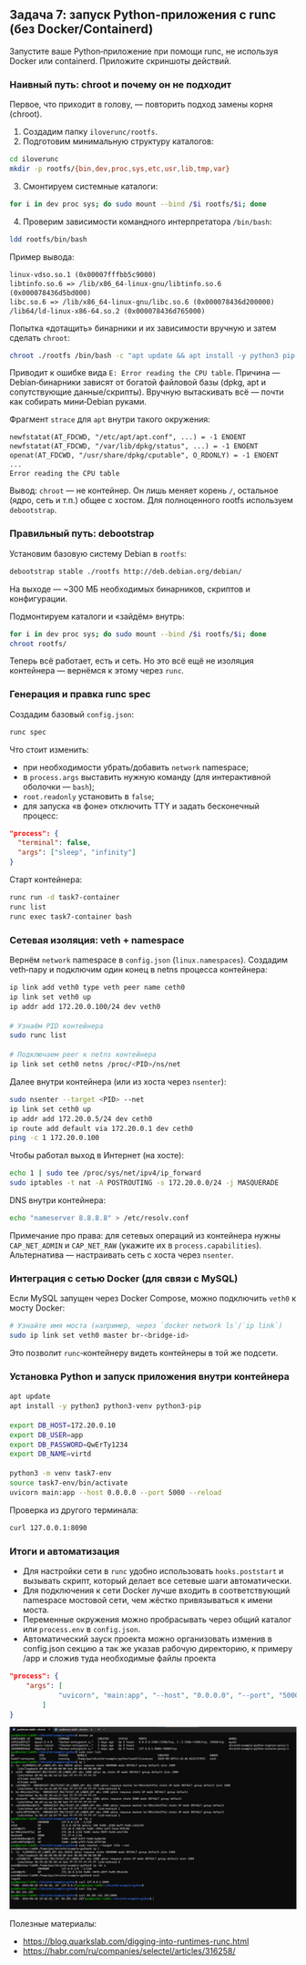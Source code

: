 ## Задача 7: запуск Python-приложения с runc (без Docker/Containerd)

Запустите ваше Python‑приложение при помощи runc, не используя Docker или containerd. Приложите скриншоты действий.

### Наивный путь: chroot и почему он не подходит

Первое, что приходит в голову, — повторить подход замены корня (chroot).

1. Создадим папку `iloverunc/rootfs`.
2. Подготовим минимальную структуру каталогов:

```bash
cd iloverunc
mkdir -p rootfs/{bin,dev,proc,sys,etc,usr,lib,tmp,var}
```

3. Смонтируем системные каталоги:

```bash
for i in dev proc sys; do sudo mount --bind /$i rootfs/$i; done
```

4. Проверим зависимости командного интерпретатора `/bin/bash`:

```bash
ldd rootfs/bin/bash
```

Пример вывода:

```
linux-vdso.so.1 (0x00007fffbb5c9000)
libtinfo.so.6 => /lib/x86_64-linux-gnu/libtinfo.so.6 (0x000078436d5bd000)
libc.so.6 => /lib/x86_64-linux-gnu/libc.so.6 (0x000078436d200000)
/lib64/ld-linux-x86-64.so.2 (0x000078436d765000)
```

Попытка «дотащить» бинарники и их зависимости вручную и затем сделать `chroot`:

```bash
chroot ./rootfs /bin/bash -c "apt update && apt install -y python3 pip && apt clean"
```

Приводит к ошибке вида `E: Error reading the CPU table`.
Причина — Debian‑бинарники зависят от богатой файловой базы (dpkg, apt и сопутствующие данные/скрипты). Вручную вытаскивать всё — почти как собирать мини‑Debian руками.

Фрагмент `strace` для `apt` внутри такого окружения:

```
newfstatat(AT_FDCWD, "/etc/apt/apt.conf", ...) = -1 ENOENT
newfstatat(AT_FDCWD, "/var/lib/dpkg/status", ...) = -1 ENOENT
openat(AT_FDCWD, "/usr/share/dpkg/cputable", O_RDONLY) = -1 ENOENT
...
Error reading the CPU table
```

Вывод: `chroot` — не контейнер. Он лишь меняет корень `/`, остальное (ядро, сеть и т.п.) общее с хостом. Для полноценного rootfs используем `debootstrap`.

### Правильный путь: debootstrap

Установим базовую систему Debian в `rootfs`:

```bash
debootstrap stable ./rootfs http://deb.debian.org/debian/
```

На выходе — ~300 МБ необходимых бинарников, скриптов и конфигурации.

Подмонтируем каталоги и «зайдём» внутрь:

```bash
for i in dev proc sys; do sudo mount --bind /$i rootfs/$i; done
chroot rootfs/
```

Теперь всё работает, есть и сеть. Но это всё ещё не изоляция контейнера — вернёмся к этому через `runc`.

### Генерация и правка runc spec

Создадим базовый `config.json`:

```bash
runc spec
```

Что стоит изменить:

- при необходимости убрать/добавить `network` namespace;
- в `process.args` выставить нужную команду (для интерактивной оболочки — `bash`);
- `root.readonly` установить в `false`;
- для запуска «в фоне» отключить TTY и задать бесконечный процесс:

```json
"process": {
  "terminal": false,
  "args": ["sleep", "infinity"]
}
```

Старт контейнера:

```bash
runc run -d task7-container
runc list
runc exec task7-container bash
```


### Сетевая изоляция: veth + namespace

Вернём `network` namespace в `config.json` (`linux.namespaces`). Создадим veth‑пару и подключим один конец в netns процесса контейнера:

```bash
ip link add veth0 type veth peer name ceth0
ip link set veth0 up
ip addr add 172.20.0.100/24 dev veth0

# Узнаём PID контейнера
sudo runc list

# Подключаем peer к netns контейнера
ip link set ceth0 netns /proc/<PID>/ns/net
```

Далее внутри контейнера (или из хоста через `nsenter`):

```bash
sudo nsenter --target <PID> --net
ip link set ceth0 up
ip addr add 172.20.0.5/24 dev ceth0
ip route add default via 172.20.0.1 dev ceth0
ping -c 1 172.20.0.100
```

Чтобы работал выход в Интернет (на хосте):

```bash
echo 1 | sudo tee /proc/sys/net/ipv4/ip_forward
sudo iptables -t nat -A POSTROUTING -s 172.20.0.0/24 -j MASQUERADE
```

DNS внутри контейнера:

```bash
echo "nameserver 8.8.8.8" > /etc/resolv.conf
```

Примечание про права: для сетевых операций из контейнера нужны `CAP_NET_ADMIN` и `CAP_NET_RAW` (укажите их в `process.capabilities`). Альтернатива — настраивать сеть с хоста через `nsenter`.

### Интеграция с сетью Docker (для связи с MySQL)

Если MySQL запущен через Docker Compose, можно подключить `veth0` к мосту Docker:

```bash
# Узнайте имя моста (например, через `docker network ls`/`ip link`)
sudo ip link set veth0 master br-<bridge-id>
```

Это позволит `runc`‑контейнеру видеть контейнеры в той же подсети.

### Установка Python и запуск приложения внутри контейнера

```bash
apt update
apt install -y python3 python3-venv python3-pip

export DB_HOST=172.20.0.10
export DB_USER=app
export DB_PASSWORD=QwErTy1234
export DB_NAME=virtd

python3 -m venv task7-env
source task7-env/bin/activate
uvicorn main:app --host 0.0.0.0 --port 5000 --reload
```

Проверка из другого терминала:

```bash
curl 127.0.0.1:8090
```

### Итоги и автоматизация

- Для настройки сети в `runc` удобно использовать `hooks.poststart` и вызывать скрипт, который делает все сетевые шаги автоматически.
- Для подключения к сети Docker лучше входить в соответствующий namespace мостовой сети, чем жёстко привязываться к имени моста.
- Переменные окружения можно пробрасывать через общий каталог или `process.env` в `config.json`.
- Автоматический зауск проекта можно организовать изменив в config.json секцию
  а так же указав рабочую директорию, к примеру /app и сложив туда необходимые файлы проекта

```json
"process": {  
	"args": [
			"uvicorn", "main:app", "--host", "0.0.0.0", "--port", "5000", "--reload"
		]
}
```

![its work](./img/5.7.png)


Полезные материалы:

- https://blog.quarkslab.com/digging-into-runtimes-runc.html
- https://habr.com/ru/companies/selectel/articles/316258/
